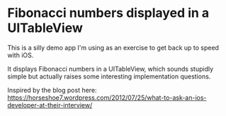 # Fibonacci numbers displayed in a UITableView

This is a silly demo app I'm using as an exercise to get back up to speed with iOS.

It displays Fibonacci numbers in a UITableView, which sounds stupidly simple but actually raises some interesting implementation questions.

Inspired by the blog post here: https://horseshoe7.wordpress.com/2012/07/25/what-to-ask-an-ios-developer-at-their-interview/
